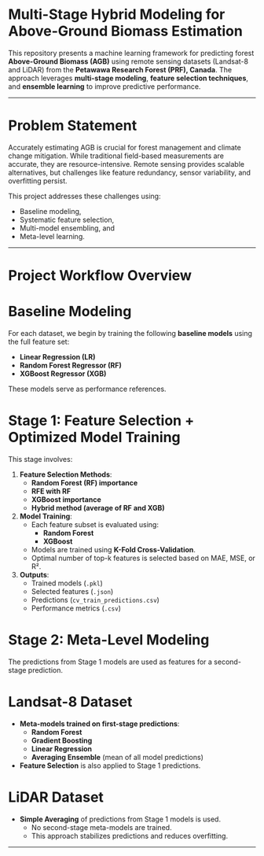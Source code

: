 # Multi-Stage Hybrid Modeling for Above-Ground Biomass Estimation

This repository presents a machine learning framework for predicting forest **Above-Ground Biomass (AGB)** using remote sensing datasets (Landsat-8 and LiDAR) from the **Petawawa Research Forest (PRF), Canada**. The approach leverages **multi-stage modeling**, **feature selection techniques**, and **ensemble learning** to improve predictive performance.

---

# Problem Statement

Accurately estimating AGB is crucial for forest management and climate change mitigation. While traditional field-based measurements are accurate, they are resource-intensive. Remote sensing provides scalable alternatives, but challenges like feature redundancy, sensor variability, and overfitting persist.

This project addresses these challenges using:
- Baseline modeling,
- Systematic feature selection,
- Multi-model ensembling, and
- Meta-level learning.

---

# Project Workflow Overview

# Baseline Modeling

For each dataset, we begin by training the following **baseline models** using the full feature set:
- **Linear Regression (LR)**
- **Random Forest Regressor (RF)**
- **XGBoost Regressor (XGB)**

These models serve as performance references.

# Stage 1: Feature Selection + Optimized Model Training

This stage involves:
1. **Feature Selection Methods**:
   - **Random Forest (RF) importance**
   - **RFE with RF**
   - **XGBoost importance**
   - **Hybrid method (average of RF and XGB)**
2. **Model Training**:
   - Each feature subset is evaluated using:
     - **Random Forest**
     - **XGBoost**
   - Models are trained using **K-Fold Cross-Validation**.
   - Optimal number of top-k features is selected based on MAE, MSE, or R².
3. **Outputs**:
   - Trained models (`.pkl`)
   - Selected features (`.json`)
   - Predictions (`cv_train_predictions.csv`)
   - Performance metrics (`.csv`)

# Stage 2: Meta-Level Modeling

The predictions from Stage 1 models are used as features for a second-stage prediction.

# Landsat-8 Dataset
- **Meta-models trained on first-stage predictions**:
  - **Random Forest**
  - **Gradient Boosting**
  - **Linear Regression**
  - **Averaging Ensemble** (mean of all model predictions)
- **Feature Selection** is also applied to Stage 1 predictions.

# LiDAR Dataset
- **Simple Averaging** of predictions from Stage 1 models is used.
  - No second-stage meta-models are trained.
  - This approach stabilizes predictions and reduces overfitting.


---

